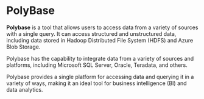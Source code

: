 # PolyBase

**Polybase** is a tool that allows users to access data from a variety of sources with a single query. It can access structured and unstructured data, including data stored in Hadoop Distributed File System (HDFS) and Azure Blob Storage. 

Polybase has the capability to integrate data from a variety of sources and platforms, including Microsoft SQL Server, Oracle, Teradata, and others. 

Polybase provides a single platform for accessing data and querying it in a variety of ways, making it an ideal tool for business intelligence (BI) and data analytics.
